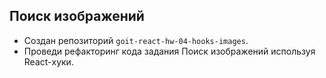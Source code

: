 ## Поиск изображений

- Создан репозиторий `goit-react-hw-04-hooks-images`.
- Проведи рефакторинг кода задания
  Поиск изображений используя React-хуки.
